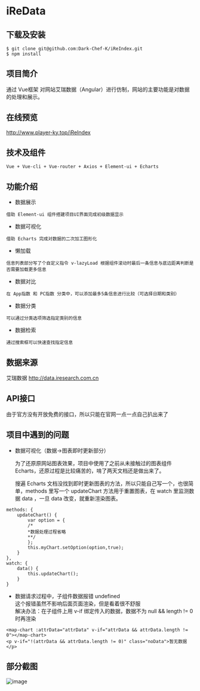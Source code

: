 # iReData

## 下载及安装
```
$ git clone git@github.com:Dark-Chef-K/iReIndex.git
$ npm install
```

## 项目简介

通过 Vue框架 对网站艾瑞数据（Angular）进行仿制，网站的主要功能是对数据的处理和展示。

## 在线预览
http://www.player-ky.top/iReIndex

## 技术及组件
```
Vue + Vue-cli + Vue-router + Axios + Element-ui + Echarts
```

## 功能介绍

- 数据展示
```
借助 Element-ui 组件搭建项目UI界面完成初级数据显示
```
- 数据可视化
```
借助 Echarts 完成对数据的二次加工图形化
```
- 懒加载
```
信息列表部分写了个自定义指令 v-lazyLoad 根据组件滚动时最后一条信息与底边距离判断是否需要加载更多信息
```
- 数据对比
```
在 App指数 和 PC指数 分类中，可以添加最多5条信息进行比较（可选择日期和类别）
```
- 数据分类
```
可以通过分类选项筛选指定类别的信息
```
- 数据检索
```
通过搜索框可以快速查找指定信息
```


## 数据来源
艾瑞数据 http://data.iresearch.com.cn

## API接口
由于官方没有开放免费的接口，所以只能在官网一点一点自己扒出来了

## 项目中遇到的问题
- 数据可视化（数据→图表即时更新部分）  

  为了还原原网站图表效果，项目中使用了之前从未接触过的图表组件 Echarts，还原过程是比较痛苦的，啃了两天文档还是做出来了。  
  
  搜遍 Echarts 文档没找到即时更新图表的方法，所以只能自己写一个，也很简单，methods 里写一个 updateChart 方法用于重置图表，在 watch 里监测数据 data ，一旦 data 改变，就重新渲染图表。
```
methods: {
    updateChart() {
        var option = {
        /*
        *数据处理过程省略
        **/ 
        };
        this.myChart.setOption(option,true);
    }
},
watch: {
    data() {
    	this.updateChart();
    }
}
```
- 数据请求过程中，子组件数据报错 undefined  
这个报错虽然不影响后面页面渲染，但是看着很不舒服  
解决办法：在子组件上用 v-if 绑定传入的数据，数据不为 null && length != 0 时再渲染
```
<map-chart :attrData="attrData" v-if="attrData && attrData.length != 0"></map-chart>
<p v-if="!(attrData && attrData.length != 0)" class="noData">暂无数据</p>
```
## 部分截图

![image](https://github.com/Dark-Chef-K/iReIndex/blob/master/%E6%88%AA%E5%9B%BE.jpg?raw=true)
